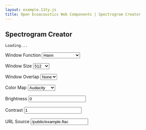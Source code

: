```yaml
---
layout: example.11ty.js
title: Open Ecoacoustics Web Components | Spectrogram Creator
---
```


## Spectrogram Creator

```html
Loading...
```

<div class="container">
    <div class="row">
        <div id="spectrogram-output" class="col">
            <oe-axes>
                <oe-indicator>
                    <oe-spectrogram
                        id="playing-spectrogram"
                        src="/public/example.flac"
                        color-map="audacity"
                        window-function="hann"
                        window-size="512"
                        window-overlap="128"
                    ></oe-spectrogram>
                </oe-indicator>
            </oe-axes>
            <oe-media-controls for="playing-spectrogram"></oe-media-controls>
        </div>
        <div class="col">
            <label>
                Window Function
                <select class="form-select" onchange="updateAttribute('window-function', event.target.value)">
                    <option value="">None</option>
                    <option value="hann" selected>Hann</option>
                    <option value="hamming">Hamming</option>
                    <option value="lanczos">Lanczos</option>
                    <option value="gaussian">Gaussian</option>
                    <option value="tukey">Tukey</option>
                    <option value="blackman">Blackman</option>
                    <option value="exact-blackman">Exact Blackman</option>
                    <option value="blackman-harris">Blackman Harris</option>
                    <option value="backman-nuttall">Blackman Nuttall</option>
                    <option value="kaiser">Kaiser</option>
                    <option value="flat-top">Flat Top</option>
                </select>
            </label>
            <label>
                Window Size
                <select class="form-select" onchange="updateAttribute('window-size', event.target.value)">
                    <!-- <option value="128">128</option> -->
                    <option value="256">256</option>
                    <option value="512" selected>512</option>
                    <option value="1024">1024</option>
                    <option value="2048">2048</option>
                </select>
            </label>
            <label>
                Window Overlap
                <select class="form-select" onchange="updateAttribute('window-overlap', event.target.value)">
                    <option value="0" selected>None</option>
                    <option value="128">128</option>
                    <option value="256">256</option>
                    <option value="512">512</option>
                    <option value="1024">1024</option>
                </select>
            </label>
            <label>
                Color Map
                <select class="form-select" onchange="updateAttribute('color-map', event.target.value)">
                    <option value="grayscale">Grayscale</option>
                    <option value="audacity" selected>Audacity</option>
                    <option value="raven">Raven</option>
                    <option value="cubeHelix">Cube Helix</option>
                    <option value="viridis">Viridis</option>
                    <option value="turbo">Turbo</option>
                    <option value="plasma">Plasma</option>
                    <option value="inferno">Inferno</option>
                    <option value="magma">Magma</option>
                    <option value="gammaII">Gamma II</option>
                    <option value="blue">Blue</option>
                    <option value="green">Green</option>
                    <option value="orange">Orange</option>
                    <option value="purple">Purple</option>
                    <option value="red">Red</option>
                </select>
            </label>
            <label>
                Brightness
                <input
                    type="number"
                    value="0"
                    step="0.05"
                    class="form-control"
                    onchange="updateAttribute('brightness', Number(event.target.value))"
                />
            </label>
            <label>
                Contrast
                <input
                    type="number"
                    value="1"
                    step="0.05"
                    class="form-control"
                    onchange="updateAttribute('contrast', Number(event.target.value))"
                />
            </label>
            <label>
                URL Source
                <input
                    type="url"
                    value="/public/example.flac"
                    list="source-options"
                    class="form-control"
                    onchange="updateAttribute('src', event.target.value)"
                />
                <datalist id="source-options">
                    <option value="/public/example.flac">/public/example.flac</option>
                    <option value="/public/example_34s.flac">/public/example_34s.flac</option>
                </datalist>
            </label>
        </div>
    </div>
</div>

<script>
window.onload = () => {
     updateCodeExample();
};

function updateCodeExample() {
    // update the code that can be copied
    const codeInputElement = document.getElementById("spectrogram-output");
    const codeOutputElement = document.getElementsByTagName("pre")[0];

    codeOutputElement.innerText = codeInputElement.innerHTML.trim().replace(/^[\s]*/gm, "");
}

function updateAttribute(attribute, value) {
    document.getElementById("playing-spectrogram").setAttribute(attribute, value);

    updateCodeExample();
}
</script>

<style>
label {
    display: block;
    padding-bottom: 1rem;
}

oe-spectrogram {
    position: relative;
    width: 400px;
    height: 400px;
}
</style>

